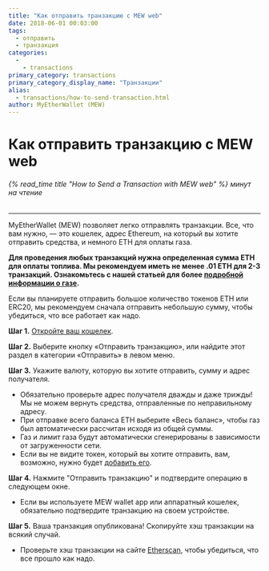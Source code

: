 ```yaml
---
title: "Как отправить транзакцию с MEW web"
date: 2018-06-01 00:03:00
tags:
  - отправить
  - транзакция
categories:
  - 
    - transactions
primary_category: transactions
primary_category_display_name: "Транзакции"
alias:
  - transactions/how-to-send-transaction.html
author: MyEtherWallet (MEW)
---
```


# **Как отправить транзакцию с MEW web**

###### {% read_time title "How to Send a Transaction with MEW web" %} минут на чтение

* * *

MyEtherWallet (MEW) позволяет легко отправлять транзакции. Все, что вам нужно, — это кошелек, адрес Ethereum, на который вы хотите отправить средства, и немного ETH для оплаты газа.

**Для проведения любых транзакций нужна определенная сумма ETH для оплаты топлива. Мы рекомендуем иметь не менее .01 ETH для 2-3 транзакций. Ознакомьтесь с нашей статьей для более [подробной информации о газе](/@@@@@@/transactions/what-is-gas/).**

Если вы планируете отправить большое количество токенов ETH или ERC20, мы рекомендуем сначала отправить небольшую сумму, чтобы убедиться, что все работает как надо.

**Шаг 1.** [Откройте ваш кошелек](/@@@@@@/getting-started/how-to-access-your-wallet/).

**Шаг 2.** Выберите кнопку «Отправить транзакцию», или найдите этот раздел в категории «Отправить» в левом меню.

**Шаг 3.** Укажите валюту, которую вы хотите отправить, сумму и адрес получателя.

-   Обязательно проверьте адрес получателя дважды и даже трижды! Мы не можем вернуть средства, отправленные по неправильному адресу.
-   При отправке всего баланса ETH выберите «Весь баланс», чтобы газ был автоматически рассчитан исходя из общей суммы.
-   Газ и лимит газа будут автоматически сгенерированы в зависимости от загруженности сети.
-   Если вы не видите токен, который вы хотите отправить, вам, возможно, нужно будет [добавить его](/@@@@@@/tokens/how-to-add-custom-token/).

**Шаг 4.** Нажмите "Отправить транзакцию" и подтвердите операцию в следующем окне.

-   Если вы используете MEW wallet app или аппаратный кошелек, обязательно подтвердите транзакцию на своем устройстве.

**Шаг 5.** Ваша транзакция опубликована! Скопируйте хэш транзакции на всякий случай.

-   Проверьте хэш транзакции на сайте [Etherscan](https://etherscan.io), чтобы убедиться, что все прошло как надо.
